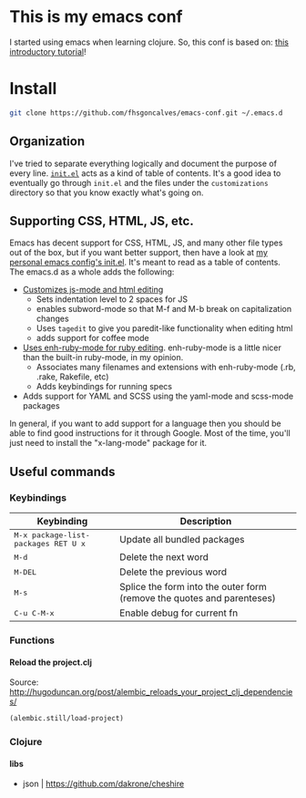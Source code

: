 # This is my emacs conf

I started using emacs when learning clojure. So, this conf is based on:
[this introductory tutorial](http://www.braveclojure.com/basic-emacs/)!


# Install
```sh
git clone https://github.com/fhsgoncalves/emacs-conf.git ~/.emacs.d
```

## Organization

I've tried to separate everything logically and document the purpose
of every line. [`init.el`](./init.el) acts as a kind of table of
contents.  It's a good idea to eventually go through `init.el` and the
files under the `customizations` directory so that you know exactly
what's going on.

## Supporting CSS, HTML, JS, etc.

Emacs has decent support for CSS, HTML, JS, and many other file types out of the box, but if you want better support, then have a look at [my personal emacs config's init.el](https://github.com/flyingmachine/emacs.d/blob/master/init.el). It's meant to read as a table of contents. The emacs.d as a whole adds the following:

* [Customizes js-mode and html editing](https://github.com/flyingmachine/emacs.d/blob/master/customizations/setup-js.el)
    * Sets indentation level to 2 spaces for JS
    * enables subword-mode so that M-f and M-b break on capitalization changes
    * Uses `tagedit` to give you paredit-like functionality when editing html
    * adds support for coffee mode
* [Uses enh-ruby-mode for ruby editing](https://github.com/flyingmachine/emacs.d/blob/master/customizations/setup-ruby.el). enh-ruby-mode is a little nicer than the built-in ruby-mode, in my opinion.
    * Associates many filenames and extensions with enh-ruby-mode (.rb, .rake, Rakefile, etc)
    * Adds keybindings for running specs
* Adds support for YAML and SCSS using the yaml-mode and scss-mode packages

In general, if you want to add support for a language then you should be able to find good instructions for it through Google. Most of the time, you'll just need to install the "x-lang-mode" package for it.

## Useful commands

### Keybindings

Keybinding         | Description
-------------------|------------------------------------------------------------
<kbd>M-x package-list-packages RET U x</kbd> | Update all bundled packages
<kbd>M-d</kbd> | Delete the next word
<kbd>M-DEL</kbd> | Delete the previous word
<kbd>M-s</kbd> | Splice the form into the outer form (remove the quotes and parenteses)
<kbd>C-u C-M-x</kbd> | Enable debug for current fn

### Functions

#### Reload the project.clj
Source: http://hugoduncan.org/post/alembic_reloads_your_project_clj_dependencies/
```clojure
(alembic.still/load-project)
```

### Clojure

#### libs
- json  | https://github.com/dakrone/cheshire